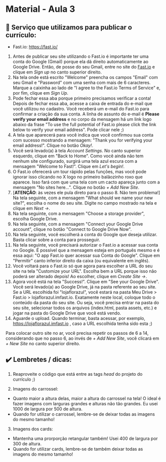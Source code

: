# Material - Aula 3

## :yellow_heart: Serviço que utilizamos para publicar o currículo:

- Fast.io: https://fast.io/

1. Antes de publicar seu site utilizando o Fast.io é importante ter uma conta do Google (Gmail) porque ela dá direito automaticamente ao Google Drive. Então, de posse do seu Gmail, entre no site do [Fast.io](https://fast.io/) e clique em *Sign up* no canto superior direito.
2. Na tela onde está escrito "Welcome" preencha os campos "Email" com seu Gmail e "Password" com uma senha com mais de 6 caracteres. Marque a caixinha ao lado de "I agree to the Fast.io Terms of Service" e, por fim, clique em *Sign Up*.
3. Pode fechar essa aba porque primeiro precisamos verificar a conta! Depois de fechar essa aba, acesse a caixa de entrada do e-mail que você utilizou no cadastro. Você receberá um e-mail do Fast.io para confirmar a criação da sua conta. A linha de assunto do e-mail é **Please verify your email address** e no corpo da mensagem há um link logo abaixo da frase "To use the full potential of Fast.io please click the link below to verify your email address". Pode clicar nele ;)
4. A tela que aparecerá para você indica que você confirmou sua conta com sucesso mostrando a mensagem: "Thank you for verifying your email address!". Clique no botão *Okay!*.
5. Você será levado(a) à tela *Account Settings*. No canto superior esquerdo, clique em "Back to Home". Como você ainda não tem nenhum site configurado, surgirá uma tela azul escura com a mensagem "Welcome to Fast!". Clique em *Let's begin!*.
6. O Fast.io oferecerá um tour rápido pelas funções, mas você pode ignorar isso clicando no X logo no primeiro balãozinho roxo que aparece. Isso fará com que uma tela com um cacto apareça junto com a mensagem "No sites here…". Clique no botão *+ Add New Site*.
7. [**ATENÇÃO**: às vezes ele pula direto para o passo 8. Não tem problema!] Na tela seguinte, com a mensagem "What should we name your new site?", escolha o nome do seu site. Digite no campo mostrado na tela e clique em *Next ->*.
8. Na tela seguinte, com a mensagem "Choose a storage provider", escolha Google Drive. 
9. Na tela seguinte, com a mensagem "Connect your Google Drive account", clique no botão "Connect to Google Drive Now".
10. Na tela seguinte, você escolherá a conta do Google que deseja utilizar. Basta clicar sobre a conta para prosseguir.
11. Na tela seguinte, você precisará autorizar o Fast.io a acessar sua conta no Google. É possível que a mensagem esteja em português mesmo e é essa aqui: "O app Fast.io quer acessar sua Conta do Google". Clique em "Permitir" canto inferior direito da caixa (ou equivalente em inglês).
12. Você voltará para o Fast.io só que agora para escolher a URL do seu site na tela "Customize your URL". Escolha bem a URL porque isso não poderá ser alterado depois! Ao escolher, clique em *Create Site ->*.
13. Agora você está na tela "Success!". Clique em "See your Google Drive". Você será levado(a) ao Google Drive, já na pasta referente ao seu site. Se a URL escolhida foi "lojaflorazul", você estará na pasta Meu Drive > Fast.io > lojaflorazul.imfast.io. Exatamente neste local, coloque todo o conteúdo da pasta do seu site. Ou seja, você precisa entrar na pasta do seu site, selecionar todos os arquivos (index.html, pasta assets, etc.) e jogar na pasta do Google Drive que você está vendo.
14. Aguarde o upload. Quando terminar, basta acessar, por exemplo, https://lojaflorazul.imfast.io , caso a URL escolhida tenha sido esta ;)

Para colocar outro site no ar, você precisa repetir os passos de 6 a 14, considerando que no passo 6, ao invés de *+ Add New Site*, você clicará em *+ New Site* no canto superior direito.

## :heavy_check_mark: Lembretes / dicas:

1. Reaproveite o código que está entre as tags *head* do projeto do currículo ;)

2. Imagens do carrossel: 
- Quanto maior a altura delas, maior a altura do carrossel na tela! O ideal é fazer imagens com larguras grandes e alturas não tão grandes. Eu usei 1000 de largura por 500 de altura. 
- Quando for utilizar o carrossel, lembre-se de deixar todas as imagens do mesmo tamanho!

3. Imagens dos cards:
- Mantenha uma prorporção retangular também! Usei 400 de largura por 300 de altura.
- Quando for utilizar cards, lembre-se de também deixar todas as imagens do mesmo tamanho!